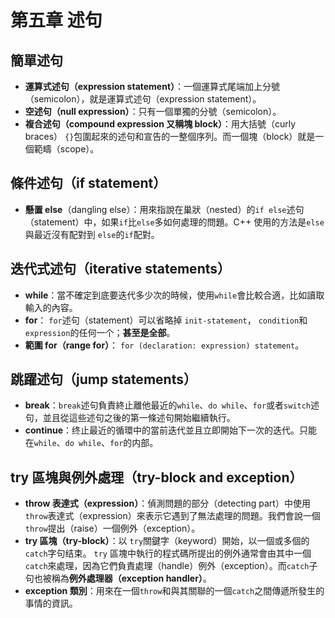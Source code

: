 # 第五章 述句

## 簡單述句

- **運算式述句（expression statement）**：一個運算式尾端加上分號（semicolon），就是運算式述句（expression statement）。
- **空述句（null expression）**：只有一個單獨的分號（semicolon）。
- **複合述句（compound expression 又稱塊 block）**：用大括號（curly braces） `{}`包圍起來的述句和宣告的一整個序列。而一個塊（block）就是一個範疇（scope）。

## 條件述句（if statement）

- **懸置 else**（dangling else）：用來指說在巢狀（nested）的`if else`述句（statement）中，如果`if`比`else`多如何處理的問題。C++ 使用的方法是`else`與最近沒有配對到 `else`的`if`配對。

## 迭代式述句（iterative statements）

- **while**：當不確定到底要迭代多少次的時候，使用`while`會比較合適，比如讀取輸入的內容。
- **for**： `for`述句（statement）可以省略掉 `init-statement`， `condition`和 `expression`的任何一个；**甚至是全部**。
- **範圍 for（range for）**： `for (declaration: expression) statement`。

## 跳躍述句（jump statements）

- **break**：`break`述句負責終止離他最近的`while`、`do while`、`for`或者`switch`述句，並且從這些述句之後的第一條述句開始繼續執行。
- **continue**：终止最近的循環中的當前迭代並且立即開始下一次的迭代。只能在`while`、`do while`、`for`的内部。

## try 區塊與例外處理（try-block and exception）

- **throw 表達式（expression）**：偵測問題的部分（detecting part）中使用`throw`表達式（expression）來表示它遇到了無法處理的問題。我們會說一個`throw`提出（raise）一個例外（exception）。
- **try 區塊（try-block）**：以 `try`關鍵字（keyword）開始，以一個或多個的 `catch`字句结束。 `try` 區塊中執行的程式碼所提出的例外通常會由其中一個`catch`來處理，因為它們負責處理（handle）例外（exception）。而`catch`子句也被稱為**例外處理器（exception handler）**。
- **exception 類別**：用來在一個`throw`和與其關聯的一個`catch`之間傳遞所發生的事情的資訊。

